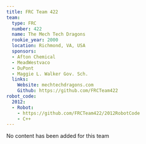 ```yaml
---
title: FRC Team 422
team:
  type: FRC
  number: 422
  name: The Mech Tech Dragons
  rookie_year: 2000
  location: Richmond, VA, USA
  sponsors:
  - Afton Chemical
  - MeadWestvaco
  - DuPont
  - Maggie L. Walker Gov. Sch.
  links:
    Website: mechtechdragons.com
    Github: https://github.com/FRCTeam422
robot_code:
  2012:
  - Robot:
    - https://github.com/FRCTeam422/2012RobotCode
    - C++
---
```


No content has been added for this team